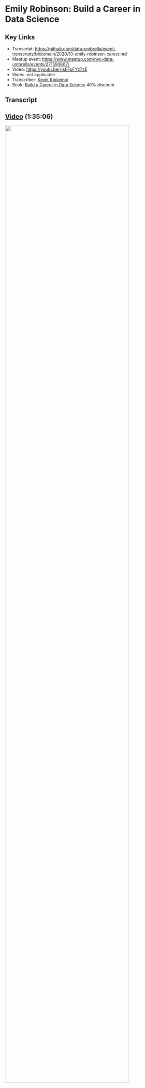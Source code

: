 # Emily Robinson: Build a Career in Data Science

## Key Links
- Transcript:  https://github.com/data-umbrella/event-transcripts/blob/main/2020/10-emily-robinson-career.md
- Meetup event:  https://www.meetup.com/nyc-data-umbrella/events/271590867/
- Video:  https://youtu.be/HsFFuFYz7zE
- Slides:  not applicable
- Transcriber: [Kevin Kipkemoi](https://www.linkedin.com/in/kevkipkemoi)
- Book: [Build a Career in Data Science](https://www.manning.com/books/build-a-career-in-data-science?a_aid=dataumbrella&a_bid=e9fbded0) 40% discount


## Transcript



## [Video](https://youtu.be/HsFFuFYz7zE) (1:35:06)
<a href="https://youtu.be/HsFFuFYz7zE"><img src="images/emily_robinson_career/erc_main.png" width="90%" /></a>

### Slide 1: Agenda (0:00)
<a href="https://youtu.be/HsFFuFYz7zE?t=15"><img src="images/emily_robinson_career/erc_s1.png" width="50%" /></a>

Hi everyone welcome to data umbrella webinar um also co-promoted with NYC PYLadies I'm going to do a brief introduction and then turn it over to Emily for her presentation um and then after that what you could do is you can place any questions in the Q/A and um at the end uh Emily will answer
questions from them but just and just a reminder to reiterate this talk is being recorded.

### Slide 2: Intro (0:33)
<a href="https://youtu.be/HsFFuFYz7zE?t=33"><img src="images/emily_robinson_career/erc_s2.png" width="50%" /></a>

About me, um, I'm a statistician and data scientist, um, I'm the founder of Data Umbrella and I'm also an NYC PYLadies organizer. 

### Slide 3: Data Umbrella (0:43)
<a href="https://youtu.be/HsFFuFYz7zE?t=43"><img src="images/emily_robinson_career/erc_s3.png" width="50%" /></a>

The mission of Data Umbrella is to provide a welcoming and educational space for underrepresented persons in the field of data science and machine learning
we welcome allies who support our cause our home page is dataumbrella.org check it out we're also on Twitter and we are a volunteer run organization so any time spent organizing this event is all on
volunteer time. 

### Slide 4: NYC PyLadies (1:08)
<a href="https://youtu.be/HsFFuFYz7zE?t=68"><img src="images/emily_robinson_career/erc_s4.png" width="50%" /></a>

PY Ladies is a global organization and the New York city chapter is one of the one of the local chapters, um, it's a group for Python ladies and gender minorities of all level check out our home page there is a very active Slack team that you can join and it's a really great community if you have questions on Python it's really it's really I recommend joining that. 

### Slide 5: Code of Conduct (1:36)
<a href="https://youtu.be/HsFFuFYz7zE?t=96"><img src="images/emily_robinson_career/erc_s5.png" width="50%" /></a>

Code of conduct we have a code of conduct, um, we're dedicated providing a professional harassment free experience for everybody um and uh thank you for contributing to making this you know to fulfilling the mission of this group which is to make it make an inclusive friendly community for people who are under represented in data science. 

### Slide 6: Data Umbrella Screenshots (1:59)
<a href="https://youtu.be/HsFFuFYz7zE?t=119"><img src="images/emily_robinson_career/erc_s6.png" width="50%" /></a>

At the data umbrella website there are many resources available and I've taken some screenshots about contributing to open source, about conferences, about other community groups, inclusive language, responsibility, social impact so please check it out later.

### Slide 7: Data Umbrella Screenshots (2:18)
<a href="https://youtu.be/HsFFuFYz7zE?t=138"><img src="images/emily_robinson_career/erc_s7.png" width="50%" /></a>

For more upcoming events, uh the best place to find out about upcoming events is on the meetup page so the best thing to do is to join the meetup group we do also post them on Twitter and LinkedIn
as well and Facebook uh this talk is being recorded and a copy of it will be uploaded to Youtube
within the week all right so we're gonna get started and I'm gonna turn it over to Emily.

### Slide 8: Emily Robinson Intro (3:03)
<a href="https://youtu.be/HsFFuFYz7zE?t=183"><img src="images/emily_robinson_career/erc_main.png" width="50%" /></a>

All right. Hi everyone I'm just gonna start sharing my slides. Okay, right. Welcome thank you all again for joining me I'm very excited to be here.

### Slide 9: Talk Background (3:08)
<a href="https://youtu.be/HsFFuFYz7zE?t=188"><img src="images/emily_robinson_career/erc_s8.png" width="50%" /></a>

I wanted to give a little bit of a background about where this talk came from so this talk is titled same title as my book, uh Build a Career in Data Science which is all about the non-technical skills and knowledge you need to get started and succeed in a data science career so if you haven't seen the book before if you're interested after this talk and learning more you can get 40% off with the code mtpumbrella20. I'll also show that at the end at datasidecareer.com and that code's also good for 40% off everything on manning which has a lot of technical books on you know coding in Python, or R, or whatever kind of things you want to do.

### Slide 10: What we'll cover (3:49)
<a href="https://youtu.be/HsFFuFYz7zE?t=229"><img src="images/emily_robinson_career/erc_s9.png" width="50%" /></a>

In this talk I'm going to focus on the first six chapters of the book. So this covers getting started with data science, what it is, the skills, and then some of the first steps about finding a data science job.

### Slide 11: What is Data Science? (4:08)
<a href="https://youtu.be/HsFFuFYz7zE?t=241"><img src="images/emily_robinson_career/erc_s10.png" width="50%" /></a>

All right what is data science? I really like this definition from Cassie Kozyrkov which is; that data science is a discipline of making data useful. I like this definition because it's pretty
all-encompassing, right, so folks can define data science as, oh it's just, you know machine
learning, it's just you know, this area but I really do think that just like you know you might not say you're a professional writer but all of us do writing as part of our jobs many people besides just those who have the title data scientists can be doing data science.

### Slide 12: Data science venn diagram (4:38)
<a href="https://youtu.be/HsFFuFYz7zE?t=278"><img src="images/emily_robinson_career/erc_s11.png" width="50%" /></a>

You might be familiar with this venn diagram from Drew Conway, which is where does data science fall
it's the intersection of these three skills called like hacking skills math and stats knowledge and substantive expertise.

### Slide 13: Slightly updated diagram (4:53)
<a href="https://youtu.be/HsFFuFYz7zE?t=293"><img src="images/emily_robinson_career/erc_s12.png" width="50%" /></a>

And we updated this a little bit for our book although we didn't change much which is you know those same three basic areas, programming databases we call it domain knowledge instead and math and stats.
But we also wanted to highlight what are the areas of data science that are most associated with you know the intersections of these so I'm going to talk more about the difference between like analytics
machine learning and decision science but I wanted to make clear so rather than a venn diagram where you kind of either have it, or you don't that you know these are all levels right so you can have uh some people could be you know come from a computer science background and have really in-depth programming uh knowledge whereas maybe some other people come from statistics and are really strong in that so it's not an either or there's a big range of skills that you can have.


### Slide 14: Programming what you need to know (5:39)
<a href="https://youtu.be/HsFFuFYz7zE?t=339"><img src="images/emily_robinson_career/erc_s13.png" width="50%" /></a>

But what do you need to know to get that data scientist job. I do think that you really need just
practically in terms of like the availability of positions to know either R or Python and this is going to be your main language day in and day out for doing things like cleaning data for making visualizations for writing reports so on and so forth but a lot of that data you'll need to get from a SQL database where it's stored and that's where SQL comes in so SQL is a query language that fortunately the basics of it you can pick up pretty much in a weekend or less and then you can go from there as you need it, and finally we have GIT. GIT you're not familiar with it is a version control system and the reason you need this is twofold one again just sort of practically it's something that's very useful in the job because what it allows you to do is rather if you've ever uh like saved you know word files and you've been like draft one, draft two draft three, draft ten because you wanted those old versions in case you needed something from them GIT basically does this for you so rather than saving every time you commit it gives a snapshot of what your code
looked like at that time so if you ever need to go back to it you can there's a bunch of other benefits as well but the second big one is it's a great collaboration tool so GitHub is one of the places you can host your code that you've saved with GIT and it's a way that many open source
projects are done through GitHub that's how you can contribute code or file issues, uh if you're working on a data science team that's how you could collaborate on a project so this is the third fundamental thing you need to know on the programming side. And I'll add here at the end a lot of
people ask like well what should I learn R or Python? This is a tough question my first advice is Python is generally more common to see in job descriptions so if you just want to go off like what's the most likely thing I'll have it's probably Python but R is more common in certain types of positions so sometimes more analytics positions or people coming from academia so it's worth it if you have an idea of what industry you want to work in. In data science or what type of data science job to take a look at those job descriptions and see do they say R do they say Python do they say both and if it seems like ah it's kind of like either or some of it is Python some of it is R you know I would try out both of them and see what you like better but I would definitely focus at the beginning on just getting good at one of them rather than trying to get to a medium level in both.


### Slide 15: Mathematics and Statistics (8:17)
<a href="https://youtu.be/HsFFuFYz7zE?t=278"><img src="images/emily_robinson_career/erc_s14.png" width="50%" /></a>

All right so mathematics and statistics, I'm going to break this down into a couple of parts the first is knowing what techniques exist so for example if you're working at a company and they say hey I need to group customers together you need to know that oh I should try clustering that's a mathematical method that can make groups from this data well then you need to know how to apply them so how do you actually do a k-means clustering for example in R of Python but finally how do you
choose which to try so there are many clustering methods and rather than trying each one of them you know if you know something about the technique if you know that what cases they work well and what they don't work well in you can narrow down pretty quickly and figure out you know what technique
should I try and also some of the intricacies of do I have to normalize my data beforehand you know
all these other things of understanding a bit under the hood how it works.


### Slide 16: Mathematics and Statistics (9:03)
<a href="https://youtu.be/HsFFuFYz7zE?t=543"><img src="images/emily_robinson_career/erc_s15.png" width="50%" /></a>

Finally domain knowledge so i'm going to take this diagram from Renee Teate on to describe domain knowledge which is a core job of most data scientists is to take a business question for example how can we split our customers into different groups to market to and turn that into a data science question so in this case like the example I gave before how can we run a clustering algorithm to
segment customer data? Then you need to get the data science answer so for example your clustering
found three distinct groups but you can't stop there, because that's not very helpful to the business what they want to hear is something like hey here are three types of customers, new, high spending and commercial, for if you've been working for example with kaggle competitions they start at the data science question right they start with here is a data set you know predict this thing um but most the time you're not going to get something so clear-cut and you're going to have to work with the business stakeholder to try to figure out what are they actually trying to answer what are they looking for and things you need to do that successfully include good communication skills, empathy, and understanding your data which is huge so for example where where can you find your data what are some assumptions what are some edge cases and this is where you'll probably see a lot of tweets about working with messy data this is exactly about that because in the real world uh just data comes with so much mess you don't know if you should go and try to find another data set? Does another one exist? You do try to collect more data so you're going to need to be making these types of decisions.

### Slide 17: How to become a data scientist (10:36)
<a href="https://youtu.be/HsFFuFYz7zE?t=636"><img src="images/emily_robinson_career/erc_s16.png" width="50%" /></a>

All right so that's a little bit about what data science is what are some of the core skills you need to be a data scientist great but how do you become one. 

### Slide 18: Fake data scientists (10:46)
<a href="https://youtu.be/HsFFuFYz7zE?t=646"><img src="images/emily_robinson_career/erc_s17.png" width="50%" /></a>

And I'm actually going to say all right what is like I disagree with first which is that they're selling as a fake data scientist so I pulled these uh headlines just like, how can you spot a fake data scientist, 20 questions for a fake data scientist, I just think this is total BS gatekeeping and to not let this dissuade you and to to make you worry that you know maybe because you don't have a formal degree in data science or you did a boot camp or whatever that you cannot be a real data scientist because you can.

### Slide 19: "Must know" lists (11:14)
<a href="https://youtu.be/HsFFuFYz7zE?t=674"><img src="images/emily_robinson_career/erc_s18.png" width="50%" /></a>

And looking at these must-know lists so these are like 20 things you need to know like honestly I don't know a lot of these right I, yeah, I learned python once upon a time I don't use it much anymore I only worked with time series data seriously and a couple months ago so you don't need to necessarily know all of these things. 

### Slide 20: You don't need to know everything (11:31)
<a href="https://youtu.be/HsFFuFYz7zE?t=691"><img src="images/emily_robinson_career/erc_s19.png" width="50%" /></a>

And I really like Renee Teate's tweet here which is saying like hey look here are some tools I use often like SQL, Python, Tableau eer Jupyter, but I never used R or Neural Networks or Natural Language Processing and you'd find people say like oh that's absolutely fundamental to being data
scientists no I really think the skills I laid out at the beginning like you know some programming some math and stats uh you know some domain knowledge and communication skills is really what you need to get started and you learn the rest on on the way so if you have a project come up where you
need to do analysis of text you'll learn Natural Language Processing or you'll learn image analysis or TensorFlow but there are plenty of data science jobs we don't need to use that and it doesn't make you less of a data scientist for not knowing it or not using it.

### Slide 21: How to find a data science job (12:18)
<a href="https://youtu.be/HsFFuFYz7zE?t=738"><img src="images/emily_robinson_career/erc_s20.png" width="50%" /></a>

In this talk I'm going to go through four ways that will help you find a data science job. The first
is creating a portfolio, then we have expanding your network, finding the right jobs and tailoring
your application.

### Slide 22: What is a portfolio? (12:31)
<a href="https://youtu.be/HsFFuFYz7zE?t=751"><img src="images/emily_robinson_career/erc_s21.png" width="50%" /></a>

Creating a portfolio. So I define a portfolio as a public body of work that illustrates your data
science skills.

### Slide 23: How? (12:31)
<a href="https://youtu.be/HsFFuFYz7zE?t=751"><img src="images/emily_robinson_career/erc_s21.png" width="50%" /></a>

So how you can do that is one of two ways. This is a diagram from our book so you can start with a data set that you find interesting and find a question answer or start with a question and find data
related to it to make an analysis.

### Slide 24: Dataset -> Question (12:55)
<a href="https://youtu.be/HsFFuFYz7zE?t=775"><img src="images/emily_robinson_career/erc_s22.png" width="50%" /></a>

So let's look at some examples. So a great place to find data sets is Tidy Tuesday this is a weekly project it's was started in the art community but these data sets are usually in CSV files so you absolutely can just download them and work with them in Python and as you can see there's data sets on you know star wars on comic books on bikes and this has been going on for a couple years now so I can almost guarantee you're gonna find at least one data set in here that's interesting to you and
worth exploring and this is nice because it's you know it's relative there's sometimes the data still messy but it's available and there's just it comes with a description or a data dictionary so it's a great place to get started.

### Slide 25: Dataset -> Question examples (13:32)
<a href="https://youtu.be/HsFFuFYz7zE?t=812"><img src="images/emily_robinson_career/erc_s24.png" width="50%" /></a>

Another ex, and here we have some people who've you know done this so this is someone sharing a visualization uh that they made about anime and manga genres and someone looking at ages of tennis champions so if you're looking for some inspiration you can see these people share it on Twitter with the Tidy Tuesday hashtag so it's another reason to choose these data sets because let's say you explore it you can then look hey what did other people who worked with this data set do.

### Slide 26: Dataset -> Question examples (14:02)
<a href="https://youtu.be/HsFFuFYz7zE?t=842"><img src="images/emily_robinson_career/erc_s25.png" width="50%" /></a>

But you could also start with a question instead. So this is a blog post about Trump's tweets that started with a tweet that came out which said every non-hyperbolic tweet is from iPhone(his staff) every hyperbolic one is from Android. But this was essentially an assumption from looking at some of the tweets and how they differed so what Dave Robinson wrote this posted is he decided to analyze it so he did some sentiment analysis so he saw yes in fact the Android does have you know more words that are on the sadness scale or fear anger and this actually was picked up um by some news uh outlets and so what he actually did before the sentiment is he also showed look the pattern of the android and the iPhone's tweets these are clearly different like how they quote tweet, when they tweet, so on it definitely looks like these are different people and we have seen Trump tweeting on his Android so the other one must be the campaign staff so in this case there was a question and so Dave went out and got used the Twitter API to get the uh you know backlog of tweets and to analyze those.

### Slide 27: Tip 1: Include visualizations (15:08)
<a href="https://youtu.be/HsFFuFYz7zE?t=908"><img src="images/emily_robinson_career/erc_s25.png" width="50%" /></a>

So some tips on when you do a data science portfolio project so you know what I've shown here is these are blog posts or tweets with it which I definitely recommend, so after you do the analysis share what you learned and a great thing to include is some visualizations so this is Jeff Kao who at the time uh that he did this project was a Metis student which is a boot camp that I also went to
and he's looking he's using uh you know Natural Language Processing to find to analyze these Net Neutrality comments to find that a lot of them the pro appeal were likely faked and I really love this visualization he chose because it might not be an obvious one but what he's showing is hey
look I didn't find that there were identical exactly identical uh messages but I found that there are
pretty much identical structures and so he does the colors here so he shows one messages Americans as opposed to the next one individual citizens as opposed to citizens rather than the FCC you know as
opposed to Washington bureaucrats as opposed to Washington bureaucrats so on and so forth so I thought this was a really cool visualization and definitely think about how you can catch people's attention at the beginning.

### Slide 28: Tip 2: Choose a topic you're excited about (16:17)
<a href="https://youtu.be/HsFFuFYz7zE?t=977"><img src="images/emily_robinson_career/erc_s27.png" width="50%" /></a>

Next, choose a topic you're excited about this is Masalmon uh writing a blog post on whether Python
users are more likely to get into Slytherin don't feel that you have to uh you know pick a project or
analyze something that you're like ah I'm like interested in finance I guess I do finance data like
find something that you like I you know one of my projects was about uh pokemon teams and what types I should have my pokemon team because I was playing pokemon and I wanted to know uh so you know it's
less important what the topic is and much more the kind of skills that you can show as you did it so for example showing that you you know here's some code that you did hey look I can get users I can write a function and get users from Twitter I can do some you know data filtering I can do this like map function and per so on and so forth.

### Slide 29: Tip 3: Limit your scope (17:03)
<a href="https://youtu.be/HsFFuFYz7zE?t=1023"><img src="images/emily_robinson_career/erc_s28.png" width="50%" /></a>

My third tip is limit your scope I really like this quote from a blog post says you know perfections can be a real hurdle and next time I'm not going to wait so long to push something out because I think that last mile can be a big barrier feeling like oh you know I could do one more thing or you know what if my code isn't quite good enough so try at the beginning like it's okay if you don't answer every question you have about a data set maybe say hey I'm gonna try to answer this one question or I'm gonna try to make this one visualization or I'm you know I want to do this project because I'll need to you know I have to get some data from the web and so I'm just you know I'm just going to get the data and I'm going to publish how I got the data I'm not going to worry about doing
anything with it and that's perfectly fine and it's definitely better to have something out there than nothing

### Slide 30: Making progress (17:49)
<a href="https://youtu.be/HsFFuFYz7zE?t=1069"><img src="images/emily_robinson_career/erc_s29.png" width="50%" /></a>

And on that point this is inspired by uh same Dave Robinson from his R-studio keynote which I definitely recommend watching which is um on the unreasonable effectiveness of public work but basically I used to think all right like an analysis essentially it's getting more valuable as I go
right I have an idea, and then I get the data, and I clean it, I explore and so on and you know this this is true from your own learning standpoint like you're learning things along the way but in terms of as part of your portfolio as some work that you can show someone when you're applying for jobs it really you just need to get it out there work on your computer is so much less valuable than something that's on GitHub or a blog or Kaggle just something public because it doesn't have to necessarily be you go and tweet about it but something that if you're in a job interview you could say hey go to this URL or put on your resume here's where my projects are hosted so that someone can see it.

### Slide 31: The full process (18:44)
<a href="https://youtu.be/HsFFuFYz7zE?t=1124"><img src="images/emily_robinson_career/erc_s30.png" width="50%" /></a>

And on that point you know this whole process is getting it public by putting it on GitHub and then writing a blog post about it 

### Slide 32: Putting it on GitHub (18:53)
<a href="https://youtu.be/HsFFuFYz7zE?t=1133"><img src="images/emily_robinson_career/erc_s31.png" width="50%" /></a>

So putting it on GitHub I this is an example from as I mentioned I went to Metis my final project on
data science freelancers and the helpful thing when you're putting something on GitHub is to write a readme so to help people understand hey what am I even looking at so in this case I said uh this is a
project where I got information on 93000 freelancers, 3000 jobs currently and here's how the repo is organized with these different scripts and what each one of them does and right as I mentioned this is also a good way if you haven't used Git or GitHub before to practice those skills. 

### Slide 33: Blogging (19:25)
<a href="https://youtu.be/HsFFuFYz7zE?t=1165"><img src="images/emily_robinson_career/erc_s32.png" width="50%" /></a>

On the blogging side well where do you want a blog there you can go with something like Medium or WordPress which has the advantage of being easy and quick to set up you get some organic traffic on Medium if people search say data science or the topic or your blog post but on the other hand there's less customizability and control so for example I know Medium seems like more things have been going behind a paywall if they decide that's what they want all articles to do you can't do anything about that.

### Slide 34: Blogging (19:52)
<a href="https://youtu.be/HsFFuFYz7zE?t=1192"><img src="images/emily_robinson_career/erc_s33.png" width="50%" /></a>

On the other hand if you make your own website you really do have all that control so that's a big advantage it's always going to be free it does take a little longer to set up but there are more tools that make that easier I actually think uh with Fast AI also as a new tool I'm working from GitHub to publish a blog um so i should add that here and you may get stuck debugging issues so I've
definitely I use R blogdown personally which is an R package I've gotten stuck occasionally but
overall I like it because I'm in complete control it works very well with R and the other advantage of it is that if you are someone who really wants to customize it you're like I want this exact font, I want this color scheme, I want this there's a lot of themes that you can get um pretty easily that you can then see okay uh this uh type of you know theme comes with these colorings but then you can customize from there and this you know the sky is the limit.

### Slide 35: Explain your analysis (20:46)
<a href="https://youtu.be/HsFFuFYz7zE?t=1246"><img src="images/emily_robinson_career/erc_s34.png" width="50%" /></a>

So some things you can blog about once you have your analysis well of course you can explain it right so this is someone explaining their analysis from a Tidy Tuesday data set about the gender wage gap in Australia.

### Slide 36: Teach a concept (20:57)
<a href="https://youtu.be/HsFFuFYz7zE?t=1257"><img src="images/emily_robinson_career/erc_s35.png" width="50%" /></a>

You could teach a concept so Julia Silge here is showing uh Principal Components Analysis using
StackOverflow data this is a great thing if you say just took a course on a statistical technique
or machine learning write a tutorial about it show other people how to do it write the thing that
you wish you had had at the beginning because it would have made learning it so much easier.

### Slide 37: Share your experience (21:17)
<a href="https://youtu.be/HsFFuFYz7zE?t=1277"><img src="images/emily_robinson_career/erc_s36.png" width="50%" /></a>

Or you can share your experience so in this case there's a post on Rstudio conference from Danielle
Vazquez who got a scholarship to go and so if you attend a conference if you go to a meetup talk that you really like you can write about it you can talk about what you enjoyed if the talks were recorded for conference say which ones you recommend going to and so on 

### Slide 38: Give advice (21:40)
<a href="https://youtu.be/HsFFuFYz7zE?t=1300"><img src="images/emily_robinson_career/erc_s37.png" width="50%" /></a>

You can also give advice so this is a blog post from uh the New York about the New York R conference from R ladies New York city which had some speaker experience and tips or my co-author Jaclyn Nolis about prioritizing data science work so if you have been say working the field or related field and you want to give advice that's a great thing to write a blog post about and it may be faster than doing say a whole analysis because you might already have every all the advice you need in your head or think about the advice that people come to you for how can you put that in blog post and share with the world.

### Slide 39: Expanding your network (22:14)
<a href="https://youtu.be/HsFFuFYz7zE?t=1334"><img src="images/emily_robinson_career/erc_s38.png" width="50%" /></a>

So next we're going to talk about expanding your network.

### Slide 40: Expanding your network (22:19)
<a href="https://youtu.be/HsFFuFYz7zE?t=1339"><img src="images/emily_robinson_career/erc_s39.png" width="50%" /></a>

This is Rachel Tatman talking about the difference um this is research in Kaggle about the different ways that people already employed the field found their job versus those entering the field and we see a big one about employed in the field is recruiters and friends families and colleagues way more than those entering the field and those are about your network those are about who do you know in case of friend and family and colleagues but the recruiter is also apersonal relationship so this is a really common way that people get jobs.

### Slide 41: Meetups (22:50)
<a href="https://youtu.be/HsFFuFYz7zE?t=1370"><img src="images/emily_robinson_career/erc_s40.png" width="50%" /></a>

How do you build it though well you know you're here tonight um or this afternoon or in the you know
the in the early morning for folks in certain time zones going to a meet up that is one of the
advantages of COVID is that if you're in an area that is you know say maybe you're in a rural area or
a small town there weren't any meetups going on locally well most meetups have moved online now and
some of them are doing uh networking stuff before and after or you can you know maybe you can meet
the speaker or other things like that so see especially for some smaller meetups uh you know it and if you are someone who say like lives in Los Angeles and you hadn't been before to a PyLadies Los Angeles meet up maybe think about going because even if it has to be virtual for a while there's
still people local they're probably working at local companies and they can eventually help you out in your job search.

### Slide 42: Twitter (23:41)
<a href="https://youtu.be/HsFFuFYz7zE?t=1421"><img src="images/emily_robinson_career/erc_s41.png" width="50%" /></a>

I'm a big Twitter person probably a little bit too much but I will admit it definitely confused me at the beginning.

### Slide 43: Ask for help(use hashtags) (23:49)
<a href="https://youtu.be/HsFFuFYz7zE?t=1429"><img src="images/emily_robinson_career/erc_s42.png" width="50%" /></a>

How I use Twitter is in a couple ways the first is ask for help and with that please use hashtags um rather than adding a specific person like adding Hadley Wickham like it's definitely understandable but the hashtag is great because people follow the hashtag so they can retweet it they can see about answering it so even if you don't have many followers this is a good way to get visibility and to get people looking at your question so in this case I asked about globally setting a color scale for
ggplot2 and i got an answer and when I did I wrote a follow-up tweet saying like hey think you know
thank you for this post on how to do that so this is one thing you can use Twitter for.

### Slide 44: Ask for help(use hashtags) (24:29)
<a href="https://youtu.be/HsFFuFYz7zE?t=1469"><img src="images/emily_robinson_career/erc_s43.png" width="50%" /></a>

You can also live tweets talks so pre-COVID times this was me live tweeting uh Rstudio conference and also a meetup and I sort of do this in two ways like one is to take notes for myself of some of my big key takeaways but the other is to share with people who didn't get to go to the meetup like
what I think that they could really learn and benefit from so this is a nice way to take notes
for yourself and share some knowledge.

### Slide 45: Share your work (24:55)
<a href="https://youtu.be/HsFFuFYz7zE?t=1495"><img src="images/emily_robinson_career/erc_s44.png" width="50%" /></a>

And you can share your work so when you do write that blog post when you do publish that GitHub repo share it point people to it again you can use hashtags um as a way if you don't have a lot of twitter followers for more people to see it but this is you know I think writing the portfolio the main point is not that you get like hundreds of week retweets or you get thousands of you on your post it's more for the learning yourself and to have that available when you're talking and interviews about projects you've done but it is a nice bonus um if it can help other people and other people can benefit from it.

### Slide 46: Share other people's work (25:28)
<a href="https://youtu.be/HsFFuFYz7zE?t=1528"><img src="images/emily_robinson_career/erc_s45.png" width="50%" /></a>

You can share other people's work so I enjoy tweeting about packages I find useful papers again sort of this dual benefit of thanking the person who wrote it showing that I appreciate it making a note for myself and hopefully helping other people discover it 

### Slide 47: Reaching out (25:43)
<a href="https://youtu.be/HsFFuFYz7zE?t=1543"><img src="images/emily_robinson_career/erc_s46.png" width="50%" /></a>

Now that's like sort of broader like networking Twitter but what if you want to reach out to a specific person that you're interested in maybe because uh some work that they do a blog post the company they work on so on and so forth I like this post from Trey Causey which is called do you have time for a quick chat and what he does is he walks through I first share is what is a typical message he receives which I have here which like hey do you have any time for chat I'd love to pick your brain and he shows how he would revise that so the first thing is to mention the work so tell them why are you reaching out oh it's because I read this blog post on data science interviews so this shows like there's a reason you pick this specific person which hopefully there is rather than saying mass messaging or mass connecting with everyone on LinkedIn tell them why you're you're interested in talking to them specifically this also shows that you're going to have questions that weren't answered and things that were publicly written before so for example if folks ask about you
know my job search advice often I'll say hey I wrote some obviously wrote this book which you have to pay money for but I also wrote these free blog posts I have these recorded talks you know why don't you start there and let me know if you have any follow-up questions second this person offers a topic so they say hey i'm currently interviewing and the part about whiteboard coding is interesting I'd love to hear your thoughts about whiteboard coding questions and answers in my own
experience so this lets them know you have a specific thing you want to talk about rather than just
like I just want to talk about everything like you know my whole job search and finally suggest a specific limited time so in this case could you spare 30 minutes on uh say Tuesday or Wednesday
because this gives one the person you're reaching out to a better idea of what kind of commitment this will be and it shows them that you're not necessarily expecting on their first meeting with you to take two hours of their time. 

### Slide 48: Reaching out (25:43)
<a href="https://youtu.be/HsFFuFYz7zE?t=1543"><img src="images/emily_robinson_career/erc_s47.png" width="50%" /></a>

If you're looking for people to reach out to definitely check out datahelpers.org by Angela Bassa
so she put out a call for folks who are interested in helping aspiring or junior data science people
or even some seniors with specific problems and people volunteered so I just took a screenshot of some of the volunteers and you can see some of them list specifically what they they can help with so for example that you know public sector, government data or machine learning or time series in R so this is a really nice place because these people have already said that they're interested in helping out and mentoring a bit about their background what they can do so I definitely recommend
starting with this list and you can reach out and say hey i saw you on data helpers maybe see if they have blog posts other public work if they don't you can just say hey I saw you on data helpers
um I would love to chat about your work at a public library I you know have so and so background and this is very interesting to me.

### Slide 49: Reaching out (28:29)
<a href="https://youtu.be/HsFFuFYz7zE?t=1709"><img src="images/emily_robinson_career/erc_s48.png" width="50%" /></a>

And then another tip from Gordon Shotwell is do try to be specific so for example he says here how do I learn the basic of neural networks versus how do I learn statistics because you know that's the distant question it's so broad and there's so many ways to learn statistics and there's so many specific types of statistics and it's like okay but what so the first question kind of like what do you want to use it for and this is definitely like hard when you're starting out in a field
because you're like I don't know like I that's what I need you to tell me is what statistics to learn
but if you can like you know you can even ask that you could say hey I'm very new to this field I don't really know what area to start with do you have a book recommendation uh or something and that can get you started and you'll be like okay I read this book and then I want to learn you know I got really interested in this area let me learn some more and ask some more people about that.

### Slide 50: Finding the right job (29:16)
<a href="https://youtu.be/HsFFuFYz7zE?t=1756"><img src="images/emily_robinson_career/erc_s49.png" width="50%" /></a>

Finding the right job uh I do feel like sometimes it's like I just want you know a data science job like any data sciences job but I do think it's worth it to take some time and think about like okay but what kind of job do you want.

### Slide 51: Let go of the "data scientist" title (29:30)
<a href="https://youtu.be/HsFFuFYz7zE?t=1770"><img src="images/emily_robinson_career/erc_s50.png" width="50%" /></a>

And that job actually may not have the data scientist title so this is Jesse Mostipak we interview in chapter five uh each chapter of our book uh we have 16 chapters has an interview with a practicing data scientist or data science manager at the end and she says think about how attached
you are to the data scientist title like if you decide to not concern yourself with what you're called and focus on the work that you're doing instead you'll have a lot more flexibility to find jobs that's really true especially as someone starting out in the field it is easier to get a related job let's say a data analyst title or program analyst or research and evaluation specialist like I said at the start there's so many jobs that are data science related that also at another company might have the data scientist job title for that exact same job so if if you're able to and willing to uhm definitely recommend being flexible and I talk about this in this chapter but you know for example just searching teams terms like data and analysis rather than I must have the data scientist title.

### Slide 52: Figure out your specialty (30:33)
<a href="https://youtu.be/HsFFuFYz7zE?t=1833"><img src="images/emily_robinson_career/erc_s51.png" width="50%" /></a>

But in data science there are a couple of areas of specialties and so one and I want to divide these into these three categories that AirBnB uses because I really like it the first is analytics so this is uh sets here like defining monitoring metrics creating data narratives building tools uh so this you know might be called the data analyst at some companies but it's basically you know taking data that's there or gathering it and presenting it to people whether in a report or in a dashboard often you work very closely with product teams or other teams to help them with their analysis needs then
we have algorithms you can also call machine learning so this is about you know building and interpreting algorithms that power data products so this is I think maybe what's a lot of people think of when they think of data scientists is like the person working on the Amazon you know recommendation algorithm that pops up when you're looking at a product page and finally we have inference which we've also called in our book decision science which is the really statistics part of
like establishing causal relationships so for example this would be someone working on the Microsoft experimentation team you know trying to figure out all right we run this uh A/B test we you know show
half of people the old experience half the new we have these numbers about how it performed but can we infer from that you know how do we how do we make sure it's not just noise and confidently infer that uh you know one is better than the other.

### Slide 53: You don't need to meet all of the "requirements" (31:57)
<a href="https://youtu.be/HsFFuFYz7zE?t=1917"><img src="images/emily_robinson_career/erc_s52.png" width="50%" /></a>

When you're looking at job descriptions don't worry about meeting all of the requirements a lot of time they're wishlists and you really only need to meet 60 or 70 of the core requirements so that does mean for example if they say you know we need someone with three years of experience coding in Python if you've never coded in Python or any like any language at all yeah you're probably not qualified for that job but if you have two years of experience coding it or two years of professional and three years in school even if they say three years professional you probably will be they'll be very happy with you so don't let the kind of job post looking for the data science unicorn intimidate you.

### Slide 54: Consider the type of company matters (32:38)
<a href="https://youtu.be/HsFFuFYz7zE?t=1958"><img src="images/emily_robinson_career/erc_s53.png" width="50%" /></a>

Finally consider the types of companies so in our chapter two we lay out uh five different example companies and of course not all companies meet this um but you know a fair amount of them fall into it so for example you could have massive tech you could have your your Google your Facebook you could have a startup you could have like a Midtech like Lyft, AirBnB a government contractor so on and so forth and what i put here in this kind of matrix is how those differ along these axes of how much freedom do you have what's the salary like what's the job security and there's not a you know a best answer for some people you may say you know what I really value job security and so I am fine if like you know there's a little bit more bureaucracy in my job the salary is not quite as great
because at the end of the day like I want to have job security and I want to work more of a nine-to-five job so you know I think like a government contractor would be a great one or maybe
on the other hand you're like I really love freedom I love moving fast I want lots of chances to learn and I don't care if there will be a senior data scientist help me so maybe you go to a startup
so there's nowhere to answer this but you really want to reflect on what are your needs and what are you looking for in a company.

### Slide 55: Tailoring your application (33:48)
<a href="https://youtu.be/HsFFuFYz7zE?t=2028"><img src="images/emily_robinson_career/erc_s54.png" width="50%" /></a>

So finally I want to talk about tailoring your application.

### Slide 56: Writing a good resume (33:55)
<a href="https://youtu.be/HsFFuFYz7zE?t=2035"><img src="images/emily_robinson_career/erc_s55.png" width="50%" /></a>

So writing a good resume this is an example resume we share in our book and there are a couple of things I want to highlight and you definitely don't have to use this exact format but some of the things I like about it are it includes your GitHub and your blog so if you put this work into making a project portfolio you should share it. It uses clear and consistent formatting so the color scheme is grey for most of the things but the title of the position or the major is highlighted in green the font stays the same and it's not necessarily again like the color isn't the same throughout this resume but the same type of information always has the same type of color next embrace white space you don't need to have a super cluttered resume that packs everything in you can let it breathe a little bit because it makes it a lot easier to skim and limit it to one page now there are exceptions to this so certain industries might look for a longer resume if you have 20 years of experience you're switching a data scientist maybe you need two pages but you know most people I would say you know under 10 years you really can fit it into one page how you can do that for
example is you know focus more on the things that are relevant if you had a job for five years that's really not that relevant to data science you can just have one bullet point where you describe it and devote more time to the things you're more of or you can do a column format and put some things on the side you can get creative but in general again because people are not going to
spend that much time looking at your resume you want to make sure they can quickly hone in on what's important.

### Slide 57: Quantify what is important (35:26)
<a href="https://youtu.be/HsFFuFYz7zE?t=2035"><img src="images/emily_robinson_career/erc_s56.png" width="50%" /></a>

So for those bullet points try to quantify your impact so rather than saying you ran A/B test on email campaigns say you conducted 20 A/B tests on email campaigns resulting in a 35% increase in click rate and a 5% increase in attributed sales so this quantifies both okay like how much of something did you do and then also what was the impact okay if it I just wrote a conducted 20 A/B
test on email campaigns well A/B tests aren't valuable in and of themselves they're valuable because
of you know the the results that they can have showing you that hey this thing this uh you know treatment is better you should launch and your sales will increase so try to try to figure out okay rather than saying just like i wrote this report you know like listing what's on your job description what did it matter did it increase sales for the company did it like you know decrease the amount of time it took someone to do their job because you automated something like really think
about like why would other people care that I did this.

### Slide 58: Relate to data science (36:22)
<a href="https://youtu.be/HsFFuFYz7zE?t=2182"><img src="images/emily_robinson_career/erc_s57.png" width="50%" /></a>

And relate it to data science so you know even if you don't have like a data scientific analytics background there's plenty of types of jobs that are really relevant so for example were you a teacher teacher or consultant there you have communication skills right like you had classroom you know for teaching and classroom management you had to figure out how to explain math to maybe you had an AP class uh for you know bc calculus but you also had you know math students who were you know
more remedial and so you had to figure out how to tell your lessons uh could did you work in the domain so for example if you're a sales executive maybe you could be a data scientist for the sales team and that would be hugely valuable to like have been in that system know how to use salesforce like know what sales executives are thinking so on and so forth. Math and statistics you know what
classes have you done that are related did you do any undergraduate research so for example let's say you majored in psychology what did you take a psychology statistics class did you do psychology research where you had to do statistical tests or data cleaning or data collection really try to think all right how have I used math and stats even if the class wasn't necessarily or the research wasn't called that. And finally programming and databases so if you haven't worked in data science
have you used Excel, Surveymonkey, Google Analytics, Tableau, SQL any of these tools they're not all
tools some of them are tools you might still use as a data scientist especially SQL but even if you never use Excel again you can talk about like the projects that you did with and it shows that you've worked with data even if you use a different tool and of course the personal projects that
we talked about with the portfolios.

### Slide 59: Writing a good cover letter (37:58)
<a href="https://youtu.be/HsFFuFYz7zE?t=2278"><img src="images/emily_robinson_career/erc_s58.png" width="50%" /></a>

This a cover letter is not always required but it sometimes is and what you want here is first try to
find the hiring manager name if you can so sometimes that's listed in the position uh sometimes you can look on LinkedIn if it's a smaller company especially like it's okay if you go two levels up so say you're applying to a company and you find a director of data okay maybe they're not who's going to be your manager but it still shows you did research on the company you know to try to figure out who would be a relevant person and it shows that you're tailoring to this company next tie together your experience so your cover letter should be a story it's not just a repeat of your resume but instead saying like okay how does all this experience fit together so give some examples of uh you know the work that you've done talk about a little bit more so you know here you can read like prior to this I was at boot camp I was an investment consultant like I took people through Python I tailored a curriculum so on and so forth and focus on what you can offer to the company so the company's not interested in like oh this place would be a great place to start my career like or you know it's nice to say that you love it and you research it but they really care about like well what are you gonna do for us why should we hire you and what you want to show is look I can solve a problem that you're facing with this experience that last point tailored to the company so if uh you know for example it's in let's say you multiple projects and one of them's I don't know like related to web data you know website dot com web companies that you're applying to maybe use that project because that's going to be more relevant to them.

### Slide 60: Conclusion: Take away points (39:34)
<a href="https://youtu.be/HsFFuFYz7zE?t=2374"><img src="images/emily_robinson_career/erc_s59.png" width="50%" /></a>

So I want to close out by doing a brief recap of some of the takeaway points so first you don't need to know everything don't let yourself get paralyzed by these must-know lists or all these things you can learn data science or all the millions of courses because no one knows everything you don't need
to know everything to do you know a great thing at your job and you'll always be learning so don't let that hold you back there's no such thing as a fake data scientist I I just really don't like this point um you know of there being a fake data scientist no you know if if you data science is a broad enough umbrella for us all but that being said you may want to let go of the data scientist title because there's so many positions where you've been doing interesting data science work that may not have that title for whatever reason and will also honestly have less competition for those jobs so maybe that's something you want to have eventually but for your first job try to focus more instead on like okay what can I learn how can I gain experience and not so much what I will be called
so when you're applying a job remember to focus on creating a portfolio to one help yourself learn and to show off your skills, to expand your network to find the right job not just any job and to tailor your application.

### Slide 61: Thank you (40:50)
<a href="https://youtu.be/HsFFuFYz7zE?t=2450"><img src="images/emily_robinson_career/erc_s60.png" width="50%" /></a>

And so with that I want to thank everyone for coming and I'm going to take questions in a minute if you enjoyed this talk you can find some data science career related posts and some other data science topics on my blog hooked on data.org you can also find me on Twitter @robinson_es like I said this is all covered in the book with a bunch more stuff uh that's available at datascicareer.com
and you can get 40 off with mtpumbrella20. Thank you.

### Questions

Yes and I am open to answering questions as soon as I can remember how to not share there we go how to stop sharing great so do you want to read the question yeah that would be helpful okay so the first one that had five upvotes is
How um different is a data analyst role from a data scientist role? 

Ah great question so this is hard because a couple reasons one is there's definitely disagreement about this so some people divide it as it's about the tools that you use so like a data analyst will use a Graphical User Interface something like Tableau or Excel whereas a data scientist uses scripted
language like R or Python other people say it's about the type of problems that you tackle so I just
listened to the super data science podcast with uh Krill and he said he divides it as a data analyst is determining the exact term it's basically doing like descriptive analytics about the past what's happened before and a data scientist is doing predictive what's going to happen and some uh also some analysis of what would be prescriptive what should we do based on that so that's another way so there's all these different ways to divide it and the other problem is what it means that companies vary so much so there's a good blog post from Lyft about how they changed all of their data analysts to be data scientists and their data scientists to be research scientists two years ago Etsy where I used to work did a similar thing whereas previously the data analyst team we were working we were using R and Python and stats and you know doing some uh you know even some machine learning but we were embedded with uh um you know sort of uh other teams and basically we said we did data for data science for human consumption the data scientist team was about working on the ad algorithms or the search ranking algorithms so they did data science for machine consumption but then since I left they changed their title to data scientists so really it's so different from out from company to company but in terms of looking at positions with a data analyst what I would look out for is finding a position where you can use R or Python and there's some also you know some like stats or math or something that you can do in there um as well but really just studying it but on the other hand you know if you've never worked with data before maybe you just want to start out with like you know I just want to start working with data it's okay if it's in Excel it's okay if it's Google Analytics like it'll just get me comfortable.

Okay the next question is what red flags should you look out for when interviewing for a data scientist?

I'm just laughing because I don't I don't think this was planted but Jacqueline and i before wrote the book actually actually published a blog post called 12 red flags in data science interviews that you should look out for as a candidate uh so that's on my blog definitely feel free to check that out
uh I'll just highlight a few I think one of the biggest ones is data engineering so is there data
available is there any data is there a data engineering team um you know have they done the work to make the data available or are you going to spend your first year basically being a data engineer and
building a data warehouse now that could be fine if that's what you want to do but you should know that going in uh and the second thing I'll say is if you're starting out as a data scientist I think most folks should try to go to it to a team where there's already an established data company where there's an established data science team rather than being the first or the second data scientist because that way you'll get more mentorship you'll learn more best practices but there's a bunch more like I said so feel free to check out the blog post.

okay the next one is from Cecily and it is, is it absolutely necessary to have a CS or Mathematics background to start a career in data science?

Yeah it's definitely not absolutely necessary um I mean it's some like at some point you will need to pick up some of those skills right like at some point you know you whether that's coursera or doing a boot camp uh but you definitely I know people who were in terms like their formal education in college I know someone is like an English major you know lots of people with a social science major so maybe did a few stats classes but definitely not a math or a computer science degree so you really don't need to and don't forget uh and don't think of that as a negative so as I was talking about when you're thinking about on your resume how to you know tailor how you talk about your previous positions to data science like that's not just saying like to like trick the hiring manager
into hiring you like you truly think about like you know Liberal Arts education learning to communicate learning to write well maybe learning to do presentations that's hugely important a social sciences background is all about doing research like that's my background very similar to the data science uh process so you definitely don't need to have uh that background but I will say that is one of the places where a project portfolio is more helpful uh like if you're someone who's like you know I have a data science degree I have a math degree at computer science you know maybe you don't need a project portfolio you did enough relevant projects in undergraduate people tell from your resume like you have very relevant work experience but if you don't have if your resume doesn't right now show the data science skills that you have a portfolio can be really helpful for that.


Okay the next question is from Sammy and um question is, hello Emily I just graduated from Metis questions are I seriously suffer from serious imposter syndrome do you have some tips on how to get rid of imposter syndrome?

Oh God! Uh I wish I so one definitely check out uh Caitlyn Houdin's post on and let me actually just pull it up really quickly so i can post it in the chat on imposter syndrome because it's a great it's a really great post um and so it highlights a couple thing which is first like part of the reason imposter syndrome is so easy to fall into in data science is because it's a new field says
poaching makes in the post new field it's a combo of other fields it's constantly expanding uh so you have all these things right where it's like well you have a data scientist so I need to give computer science and also stats and I need to communicate and like I also need to do this other thing
and you know you're probably never going to be as much an expert as someone who's just focused in that so that's hard there's always new technologies so even if somehow magically you learned everything about data science right now uh you're you know two years from now there'll be a new technology and so you won't know everything anymore so that's one of the reasons I think it's so
common and what uh Caitlyn says she does to deal with this is just like try to remember like you know what what she does know so accepting that you can't know everything but that's okay but I do know things other people don't like i've built these predictive models i've you know uh you know learned to do machine learning models in production like remember what you do know and how valuable that is so that's been some helpful for me but I think the other thing honestly is having a community that will help support you um so I've you know I've had people I mentioned a little bit about working at Metis there are some random people on the internet mostly on Reddit where you don't have your real name who are like a bootcamp graduate can never be a real data scientist essentially
like as bootcamp education just can't be and you know I I want hopefully some point I'll get the point where like I can just be like nope you know I'm secure in myself I you know will not this doesn't bother me at all but it did bother me but one thing that helped was like talking to other data scientists that I know um and that really helped me is like yes there's some internal work you need to do but also there is something nice like turning to friends turning to former colleagues who are like what are you kidding you you did great work on that project like you did all these things like you're so valuable so that at least has helped me because the community also reminds you when you talk to these people when you get to know like that data scientist at AirBnB or like these other things you admire you gotta know oh wait they don't they don't know everything either you know they also have doubts they are people too and I think that can really help uh break down this image of some of these folks on Twitter that they always feel confident that they know everything that no one ever criticizes them because when you get to know them you're like hey no these are actually people
that I can relate to on a personal level.

Great thanks so one person asked three questions but I do want to give other people a chance so I'll come back to that person once we get through them um um Sushmita asked do companies value data science certifications from MOOCs like Coursera Edx and Udemy?

It depends on the company uh like I saw um Google was saying they come out with like a career certification that they said they would count the same as a four-year college degree and I think one of them is like data analytics so I guess in that case yes um I would say more so I think it you can keep it on there it can be like like a nice little plus like cool they're continuing to educate yourself it's probably not enough to get you the job or even to get you necessarily the interview right because I think some folks still have doubts you know compared to like a four-year college degree they're like oh well like you know could they have cheated because they have just watched his lectures passively so I think much more effective is taking that knowledge that you learn in the course and applying it in a project so I don't think it will hurt but I don't necessarily think it's going to be a big factor in deciding whether to interview or hire you.


Okay sorry about that I had to close the window the sirens were very loud um in New York um (indistinct name) I I don't know if i'm pronouncing the name um correctly asks uh do you have any specific advice for people who are switching careers?

Yeah I mean I think so pretty much everything I said in the talk like applies right some of it a little more so like I mentioned earlier like project portfolios might be especially helpful um but I really do think two things one you know with this like let go of the data scientist title like it depends like how far away was your previous career right is your previous career software engineer which is like pretty adjacent to data science or was it a I don't know art historian at the MET which like is pretty unrelated in terms of domain uh although you know again you have think but in that case thing about communication skills like what can you bring and how can you maybe start doing data as part of your job now so I don't really know much about art historians but like can you analyze some data can you you know post make a blog post about like you know some of the works or like some history of art and like show a visualization of how that changed over time so if you think about switching careers try to find ways can you incorporate data analysis data science into your current job um and if at all possible because that can be a really good way when you're you know talking in job interviews or writing on your resume that you can be like yes I know this sounds like an unrelated career but actually look I found this way to do data I got these communication skills um just really think about how you can frame what you're doing as something relevant to the field.


Right the next question is from Juan who asks for someone trying to switch careers into data science is a masters in data science a good idea or are there better ways to get into the industry?

So we have we write it all right so chapter 3 is on exactly this which is like how do I get the skills to be a data scientist um I think masters is one way the downside is the cost in terms of
like the actual monetary cost and also the opportunity costs right so if you're doing a full-time master's you probably can't work so you're not earning a salary for that time the other thing with data science masters specifically is you really want to be thoughtful and um and picking the school because there are some good programs out there but they're all relatively new right like none of them really existed before five years ago uh and some of them are just trying to cash in on this
phase uh and will be taught you know maybe they'll be teaching like outdated technologies or none of the professors have worked in industry or they just cobbled together like these statistics these computer science courses without actually like making it a uh you know curriculum that goes together so how you can sort of tell that is definitely look at the syllabus if you know some folks in data science like you reach out to them uh talk what they think about it also really ask and look at the alums like what are people who graduated from this program doing how will this help you find a job so it's one way the other a couple ways we cover are you could uh do a boot camp um and you can learn on the job so like I talked about the art store and how can I use data on my job or third you can self teach right you can do online courses and things like that so if you want to learn more definitely check out chapter three but that's sort of my short bit on data science masters.


Okay um this next question that I really like is what is the best part and worst part of your current job? 

Uh so yeah so I I I think um I'll actually say look kind of it's it's a twofold thing of kind of like in in some ways like the same thing being in some ways the best and the worst which is
uh I now work on a centralized team of data scientists so previously at Etsy I reported to another well at that time another data analyst but I was embedded with the search team so I was in their Slack channel I was in their meetings uh you know they were the people who were kind of like day to day like telling me like you know what are some things that I should work on and then at my last company I reported to the vice president of growth so I was fully embedded in the growth team which
was running experiments and now at Warby Parker the data science team is centralized so we're like a
small data science core team and we work with different departments usually for a couple months at a time so that's been something that's been really exciting because you know we get to have an impact
on lots of different departments but it's also you know sometimes I miss like being working really closely with another team like getting to know them at you know individually really well really getting to know that problem space versus you know more of like a couple months like deployment working on one specific project uh so I don't think you know that's something also to think about when looking at data science jobs you can definitely ask about them they may use different terminologies but the two things to look for essentially are will you report to another data
scientist or to you know like the head of the e-commerce team and uh are you going to be mainly
working with one team or does your team you know work with lots of teams and you'll switch maybe every couple months.

Okay uh the next question is for um our is from Artemis um related questions are Cecily what are good resources for brushing up on statistics probability and other math topics necessary for data science?

Yeah so I'm going to post uh one link here so Naked Statistics is a really good um introductory like especially if you have very little background in statistics it's like a great like very friendly
like no there's not a lot of equations it's more about how do i think about statistics like what do these terms mean um so that's a good place to get started and then the other one I recommend is Introduction to Statistical Learning so this is like a very classic book uh in the field it's also available for free online uh there is code in R that's included along with it but even if you're learning Python you can I don't know if you want you could try to translate the code but you could also uh you know just focus most of the book is not about the code it's about the concepts uh and I really think if you you know just go through that book and learn that pretty well that is you know pretty much all the statistics and machine learning you need to get started

Okay the next job is the next question the next question is from Gia Wu the current job market is still competitive every DS job exam's job has thousands of applications is building connection and getting to this recruiter getting to the recruiter the only way to get through this?

[Music] so it depends on the company right so I would not say necessarily every data science job as thousands of applications because like a small startup that most people haven't heard of is probably not getting a thousand applications but yes like well pre-covered times I would say AirBnB although of course they've had to lay off people and have a hiring freeze but like you know Google uh you know all the kind of like big names like yes those do actually have thousands of applications and it's true like the really the main way that people get that is through a referral so through someone
that already works there that you know you've maybe worked with them before or potentially you get by reaching out or knowing the recruiter so that's why I would say like maybe don't start with those companies but look at like okay what are some smaller companies what are some local companies you know if you don't live in New York City or San Francisco you know you might also have an advantage there like I don't know you're in uh Nashville is not that small city but like you know a city like Nashville where yes on the one hand there are fewer data science jobs but on the other hand you know they're less competition there's less people vying for them uh so I do think yes most the time uh for these really prominent companies uh some of them do like the ones in the middle like I think Etsy when I was there did look at every resume that came through at least skimmed it but some companies do have automated systems that you know narrow down these thousand resumes based on keywords to the 100 that a uh recruiter will look for and sometimes they do employ some rules of thumb like okay if it's a new grad position this is your GPA or you have to be from the schools or
you have to have this major um and so in that case yes I do think like having those connections is always going to be really really helpful but it's possible and people do get jobs especially at smaller companies by applying on their website.

The next question is from Wasilla if you're already good at either Python or R would it be a plus to learn the other language as well? 

I think it's a plus if you're finding jobs that you're interested in that use the other language yes um right because you you can definitely start that job you know you I I know people have gotten jobs who've been very experienced in one language and they've gotten jobs that will use the other because they basically said like look I know I'll do all these things in r um you know I started learning Python and I'm confident that I can get up to speed and like do this like great work that you want to hire me for and do it in Python um but if you're just like I don't know I just like you know yeah I'm happy with the language I have I just randomly kind of want to know the other one I think probably not I would focus more on um getting good at the your main language and if needed there's a lot of tools coming out to make R and Python work really well together so for example um there's Reticulate for R so if there is something like okay I want to use R for most things but there's this Python package that I really want to use for this specific model you can just use it for that part right so you do all of your your data gathering and your data cleaning uh you know and data munching and then do this Python package for the machine learning model and then you use R again for visualizations and report writing so that's also an option so maybe if if there's something you're like I know our I know the other language has this tool that i really want that doesn't exist in mine and I want to learn it that could be a good reason to learn the other one but I wouldn't just
say like oh I just you know it's better to learn both I would I would more stick to one unless you have a good reason to learn the other one.

The next question is um from Luke is there any specific advice you would give someone coming out of college for breaking into the field tips for getting interviews with very little professional experience? 

Yes so the first thing is definitely look for positions that have new grad so some of the bigger companies will have this where it'd be like specifically for recent college graduates second is data scientist is becoming more of a title uh for people with at least a few years of work experience even if not necessarily as a data scientist say as like a data analyst or a software engineer so again that's sort of like maybe letting go of the title like some companies just don't hire junior data scientists they don't hire entry level they hire data analysts for that role uh or other things like that um and then finally uh if you can if your school that you graduate from has a career resources center like definitely go to that um you know ask them for help with your resume a lot of them will do this for free if you're a recent grad uh and reach out on LinkedIn to people who've graduated from say your same major um or you know who just wanted your career that you're interested and say hey I'm a recent graduate from you know x university which this person also went to you know I saw that you're you know a data scientist at this company I'm really interested in the field I majored in this uh you know would you have time to 30 minutes to chat you don't recognize especially in these times like for example parents of young kids just may not have a lot of extra time but there are lots of people who like helping people and also maybe especially like new graduates especially someone they have a connection to even if that connection is just that you graduated from the same school.

Okay the next question is from Shaw, thank you for your wonderful presentation I was interested in what your suggestion would be in regard to an individual who has no prior tech experience but wants to progress into the data world what program would you suggest starting with?

Yes so I would so I would suggest um so there's lots of different options here but I would maybe start out with reading I'm also going to post this in the chat uh if people feel free to chime in if you have Python resource like I said I'm more of an R person but like let's start with the R for data science book which is available for free online uh you know start looking for that I really like it because um for example Python like there are some for this but there are a lot of i wouldn't necessarily start with just like learn Python because they're going to talk about things that aren't
that relevant to data science versus R for data science is like start by visualizing data which is like yes I want to visualize data um so if you have no prior experience I'd start with like okay first let's try something out and let's try you know read R for data science there's some built-in
uh data sets in R and so just try like oh okay here's this bolted data center in cars how would I find which car has the most miles per gallon okay how would I narrow it down to just the cars that have you know this much uh you know this many cylinders so on and so forth and because you want to start I would say like before you necessarily say oh I do a masters or a bootcamp I put a lot of money in time like start trying it out start seeing as even if your job's not tech related is there
any data around right is there like anything you can do that's related or if not can you like start moving that way and if you know again if not like try practicing it in your free time uh and look for a community of other people so like R for data science for example has an online community of
learning it has a slack channel that can be another nice place to just find other people who are going through the same thing as you.

Okay the next question is from Eliana which is what's a good way to practice SQL skills that employers love you?

Yeah so it's funny I call it SQL that's the other like debate is it sequel or is it SQL is it uh data or data um so SQL skills so more so SQL I would say you don't so much need like a project that shows you use SQL um like versus like it's helpful I have a project that shows like are a Python
instead um you know lists on your resume you a lot of companies have SQL technical screens so that's going to be how they test like whether you know SQL and so you know it's more about like that's where you're going to like prove it so it's more about okay how do I get those skills to pass that technical interview so there's a bunch of SQL tutorials online honestly like I would focus on there's
not a kind of advanced one but I wouldn't really worry about it that much like uh I'm gonna post like W3 SQL schools that's a great one to start again all three uh and yeah this is a great place to
start and just learn things like okay how do I uh filter a SQL table how do I do some like string manipulation how do I join that's mostly the stuff that's going to come up and you can look uh you know if you also Google like SQL interview questions um you'll get some like good example questions that you might uh face like we have a few in our book as well.

The next question is from Aditi um what is the most effective way to transition your career from data analytics focus to more inference based something that companies are more fun more comfortable calling a data scientist?

Hmm that's a good question uh so I think I think there's probably a twofold approach this which is one like do you feel that you have the skills already so for example like maybe you have a statistics background you just haven't used it in your job or you've taken some online courses uh
or you've you know read textbooks so if you don't feel you have those skills yet I would definitely kind of start there um you know and read up on and build those skills uh and then but once you do feel like that I think that's honestly something I would talk to your manager about I think first the question is is there area in your current job where you could use inference skills right is there area would be more stats focused because maybe there is and that could be a great place to start or maybe it turns out they're like you know what no like we really just don't we don't need it
um if that's the case you can see like if your own judgment is maybe like actually they say this but I really think a model here would be useful um you know maybe try that you know on on your either on your own time or if you have some extra time during your day and present that to them and say like
hey I know like you know I I thought this you know I came up with this idea I thought it was really
valuable what do you think um or if there's really just nothing at your job uh I think it is sort of a process of looking at other jobs and to show you're qualified for that job the first thing is one also your analytics experience will be uh will be relevant so even more inference jobs you're still doing a lot of like analytics work uh you know my co-author Jacqueline has a blog post you're not paid to model which is like modeling is the last step of this very long process of like getting the data talking to people you know cleaning it so on and so forth so even in those jobs your skills will
be very useful uh and to show that you're prepared for them again part of it's going to be an interview or a take-home assignment so uh you know if you're applying to those jobs you get to that stage um you know practicing almost take home assignments like seeing how you're doing okay are they asking you something and you're like oh I thought I could do this but actually they're asking for this and like I'm really like not comfortable with understanding my outputs or you know making a recommendation from it then it's maybe time to go back to building those skills uh so I think it's really coming down to kind of pinpointing all right what what are these kind of steps to getting that job uh what's the what's the next point how do I keep building towards that. 

Are you okay to answer more questions? 

Yeah.

Okay all right uh the next question is from Neely which is how general do you go in your LinkedIn
profile well the general advice is to tailor your resume to the company it seems difficult to do that on your public LinkedIn as well how general is it? 

Yes it's definitely yeah I don't uh in terms of me I haven't really like tailor to anything um definitely I think much more important with your LinkedIn profile along with just you know have the basic information about where you worked all that good stuff is to have those resume bullet points um
and where for example you focus on quantifying it you're showing your impact uh you could also think about like what I do with Metis I like it I think I do this on my LinkedIn and I give like a little explainer of like what Metis is in some of my projects the nice thing about LinkedIn is you don't really have to worry about space like I wouldn't do 20 bullet points for a job but maybe you can do four instead of the two you had to limit on your resume to wake at one page so I wouldn't you could tailor it as much at you know your summary maybe if you're like pretty much all the jobs I'm
looking for are gonna be in the financial uh industry or they're gonna be very analytics folk focused jobs you know you can put that in your summary um but that's something where it's like you're not so much tailoring to a specific company as telling people what types of companies and positions you're interested in. 

Okay so again with the questions I'm sort of skipping over some just to get people who haven't asked a question to ask their question first, so Susanna asks how do you assess what is doable for one person and how do you figure out what percentage of your time is spent on each period of the project life cycle?

So doable for one okay versus I guess like a team um hmm that's a good question I think so I'm guessing this is like asking about like at an edit company not like your personal portfolio project
um so yeah if you're at a company uh I think one is like our team has been thinking a lot about like doing that scoping when you start the project and uh so we have in our book uh chapter 10 is on making uh making an effective analysis and one of the things we recommend is making an analysis plan
so making a document that you agree with your stakeholder of these are the questions I'm going to answer like here are the overarching ones like and here are some specific things I'm going to do
to answer that question because what that can help with is it just limits the scope and you agree with your stakeholders they sign off on it and if you get to the end like sometimes like oh you know
we try these things but I couldn't find the answer to this question or you know it turns out this isn't feasible I can be really easy for them to be like just you know just keep digging just pull in this other data set just pull that thing you'll be like okay you know but we need to re-talk about this and maybe this would be phase two of this project and re-scoping it because you know we agreed
to this part of the work and also you know and we have different we have we're juggling multiple
priorities here so that's one thing I find helpful in terms of like one person versus multiple um I think that really depends on your team structure uh so at uh data camp like I was the only that was
my last company I was the only data scientist on the growth team but I could get help from the chief data scientists or other people but at Etsy there were other there are two other analysts working on the search team so I think that's like much more of an individual like working with your your manager type thing and a little bit of trial and error because sometimes you start projects and you're like this is a lot more work than I thought it was when we scoped out it would take a month
let me revisit this my manager and if needed the stakeholders.

Okay um the next question is from Carlos regarding the process of analyzing data at work what's the most important confidence you do you think someone making a career change should develop
for example this meaning data visualization versus (inaudible)?

So iI think this uh it does depend somewhat on your job um like what type of data science position I do think you need to be able to like make a full like simple but a full simple analysis yourself so you need to be able to take some messy data to tidy it like maybe that's a little string manipulation maybe that's making a new column you need to visualize it you need to like make that into little reports like a very but like I mean like a very simple not like oh this is a really
complex data set but you do need to be able to do that full cycle in terms of like okay great I kind of have this baseline like which should I develop more I think honestly it's like some of your interests like I know some people are data visualizations expert like maybe you want to go work as
at a newspaper and be a data visualization person and that you might need to learn D3 to make interactive web visualization so maybe that's what you go down or you're like I'm gonna go work
at this company that I really want to work at a small company and I know they may not have a lot of data engineers so I need to work more on like making the like the ETL extract transform load process I really want to work on like okay how do I take data and like make it into a usable format so I don't think that necessarily like one is the right answer but you do want to make sure that you have that that baseline of being able again like it doesn't have to be like you know the most complicated thing I can deal with you know 50 million you know road data sets by making an AWWS like you know spinning up an AWS cluster but you should be able to do like a full analysis from getting and cleaning the data to presenting the results.

That's um that's that's good advice. Daria asks which R SQL package have you tried or would you recommend or is it better to stay with SQL itself? 

so the engineering process yes.

Uh so I love dplyr um so dplyr you can write dplyr code it gets translated into SQL you just have to do like a little setup thing at the at the top to uh like connect it to the SQL database for interviews though I would spend some time like learning SQL uh now fortunately with in R if you're using dplyr like the concepts are very similar you just have to be like oh it's not a filter it's a where um you know but left joins the same like all that stuff uh but i would spend some time learning SQL like again sort of these basics joining where and also one of my favorite things
called common table expressions so for the interview itself yes depending on your job you may end up
doing like I did at DataCamp like all of your your SQL uh using dplyr in R and writing our code or most of the SQL.

All right the next question is from tiwa which is do you think a masters is beneficial to advance your data science career to management?

I like I guess I'm guessing it's like a master like stats or computer science or data science honestly probably not like a lot of ways that people go into management is often there's an opening they're working as a data scientist at a company and there's an opening on their team so maybe a manager left maybe the team is growing it needs a manager and you kind of raise your hand for it
that you're interested in in it and the types of skill you need in management like yeah it some companies managers still like stay fairly technical and do their own data science projects but other companies like honestly like it's not so much your data science skills there might be a technical lead like when people need mentorship on like R or Python and your job is a lot more like okay
let me uh mentor mentor the team in their you know communication skills and scoping out projects I will help give them cover I will work with the other like you know the broader company to figure out what we should be working on and like those types of skills are not things you're going to learn in a data science master's program so you know that's there's always exceptions maybe there are some
there I could definitely believe there are some companies where they're like nope we require a formal master's degree in the field to be in management but most companies I would say that's not necessary.

The next question is from Merdad which is when we reach an interview meeting with a data scientist team what type of questions are more important for them for example for a company working in mining and maintenance field I heard they may give us a HackerRank challenge?

Yeah so that's uh the hard part is kind of what you're hitting on there is that the data science interviews there's just so many questions that they could ask oh my God you could be asked to like
you know some super like mathematical like derivatives of something or you could be asked this like HackerRank or a Leetcode question and so on and so forth and you know you hit on something like
you might be able to predict that a little bit based on the industry based on the type of job like if you're looking for a machine learning position you're more likely to get these like algorithm questions like Leetcode questions if you're looking for a decision science very stats heavy inference position you're more likely to be on the stat side but really I think the best way is if you're getting you know if you if you you know send your resume in you got a call with a hiring manager they're like we want to you know let's say maybe it's after the take home want to bring you on site is ask like you could absolutely ask the recruiter or the hiring manager hey like you know
what what should I be preparing for for these interviews and they're not going to tell you the question but a good hiring manager interview recruiter will say like oh okay you know your first 30 minutes you'll be you know working with uh Emily on SQL code and you know you know writing SQL and the next one will be a case study you know with our product manager and the next one will be you know uh you know our exercise with uh this uh engineer so on and so forth so you can definitely ask look on GlassDoor if it's a bigger company if they've hired data scientists before uh they might have uh the data science questions there but yeah unfortunately it is uh you know maybe you can ask on Reddit you can ask on Twitter like hey I'm interested in this industry is anyone an experience with this industry no like what types of questions they ask but yeah it's it's such a variety and that's also why if you don't progress in an interview like don't don't think like all this means I'm never gonna be cut out for data scientists like think about like you know give yourself an honest review and be like okay like yeah I sort of froze up because yeah I'm really good at R code but I kind of forgot how to write a for loops let me practice that I might come up again but also
you know just because you couldn't answer this like random like invert a binary tree computer science question it doesn't mean it will come up in another interview it doesn't mean you're
not equipped to be a data scientist.

The next question is from Tiffany how did you decide you wanted to do data science?

Yeah so a little bit about my background so I'm also going to post this uh interview I gave right after I started at Etsy I'm gonna post in the chat uh but yeah so I was in a PHD program in organizational behavior uh in the social sciences that's basically psychology and sociology applied to work and I realized hey I don't really want to go into academia so I decided to leave with my master's degree after two years but then it's like well now what do I do and data science appealed to me because it had a lot of the similar process to social science research especially quantitative social science research so coming up with a question like investigating past research on it
gathering data whether through an experiment or an archival data set uh you know analyzing it presenting it to your advisor who knows a ton about this field but also to this qualitative researcher who like has you know never heard of this technique or this uh domain you're in and how do you communicate that so like it was similar enough in that way which is great um but then the other part uh that you know brought me to data science was what I liked about was the immediate
impact that it could have so in academia you might write a research paper one it could take seven years to publish two you publish it and maybe no one ever reads it or benefits from it versus working in industry at a company and data science I really like this like I'm working with teams to solve their problems uh you know I'm gonna be able to help them and use these skills that I've learned I you know I minored in statistics and like you know maths and programming and R I learned as part of my undergraduate continued in uh grad school I can use this to uh you know to help people so that's really what drew me drew me to data science.

Okay the next question is from Bharati trying to make career changes what courses you suggest to make a start?

Yeah so I think this is uh you know really dependent on kind of what you need the most of so for example did you come from you know one of like either computer science or stats or you're like no I didn't come back you know again I was a liberal arts major I don't have any of that so where do I start um honestly there was so I recommend like Introduction to Cisco Learning as a book I I'm not as good at answering this because I do have more of that formal background so I've picked I've definitely learned a lot on my own but it's mostly been sort of contained like oh I need to learn time series let me find the time series textbook or you know I need to learn how to handle this type of data in R so let me take this course so I don't fortunately don't necessarily have like a great recommendation for you but I think the important thing is to try to find something uh you know first think about how you learn best like there are some interactive courses uh you know online like do you would you like to do that or you're coding in the browser or are you someone who could you know just
listen to a video an hour a video lecture and like take notes so think about like how how you can learn best uh you know will help you figure out like what types of courses.

Okay the next question is from Lauren can you say more about your experience at Metis?

Yeah so I did metis uh back in uh summer of 2016 so right after I finished uh my masters and yeah I enjoyed it it was a good fit for me so basically I had the statistics I had the R knowledge but I wanted uh to learn some more like machine learning to learn some Python and also to have some time to learn Git and GitHub and build a project portfolio so I enjoyed metas because that's what Metis is built around so you have about two hours of uh like course during the day but then the afternoon is all about working on your own project and that starts out like pretty structured so it's like okay work with the IMDB data set to make these predictions about movie ratings but by the end of it it's just like do something with Natural Language Processing like you have to come up with a question you get the data um but you know there's the instructors there to help there are other people in
the class there to help so that worked really well for me I would say but the advantage I had there
was I moved home so I moved back to New York uh so I lived rent-free with my parents uh and I hadn't like my master's degree I had a stipend but it wasn't sort of just enough to live on so it wasn't like I'd gone from making you know 70000 dollars a year and suddenly I had to figure out how do I live
without a salary for the three months of Metis and it's going to take usually a couple months after graduating to start a job so I started my job about three months after medicine ended so a total of six months um you know where I wasn't making an income so you do have to definitely weigh that against uh what you can get from Metis but the last thing I'll say also is helpful is you know I wouldn't say most boot camps sort of like MOOCs they're not gonna like get you the job or maybe even the interview by having on your resume it's much more about the experience you have there so like what might get your job is not like oh she went to Metis it's like oh she did this this uh cool project and I see this blog post or she made this dashboard and that's exactly what we need so why don't we at least talk to her um so that's the advantage and finally uh it's also helpful that Metis now as well as other bootcamps have a fair amount of alumni because they've been around for a few years so that's also going to be helpful if you're interested in a company and I did this when I was looking uh there were fewer alumni then but there are a few companies I was interested in that I talked to a data scientist one referred me and also the other one said don't work here which was really helpful they were like this is not a good data science team and I never would have known that if not for having that connection uh through Metis and reaching out to them.

All right um the next question is from Wassela this might be too specific to answer but when you're job hunting for your first data science job about what application to interview ratio would you expect?

Yeah so and this is really yeah this is hard to answer because yeah it's kind of very specific per person so I think a big thing that influences this here is how like selective are you in your applications like are you only due to mostly only like i didn't apply to that many jobs um because I mostly applied through people I knew you know referrals or companies I had connections with so in that case it was a relatively high application to um the first interview because you know like I had like a decent background and you know I had the referrals so that was pretty high versus if I'd applied to a bunch of companies online cold applications that would have been very low uh so you know it really depends and then it is helpful though to analyze like okay what stages is there more drop-off like if I'm applying a bunch of places maybe I'm trying with for I'm trying these things I'm not getting anything okay maybe I should talk to some people is it how I present myself on my resume
is it that i'm applying to the wrong types of jobs like I I you know it turns out like oh I'm fine
all these jobs that need that really really want this formal degree that I don't have um or no I'm getting the hiring manager interviews and then I'm not going forward okay you know is what can I reflect on that part and so on and so forth so I think that's sort of more helpful but I would
say I saw someone posting today who was laid off at AirBnB and they talked about their first data science job search versus their second and like those ratios and I think they said like it was either like ten or five percent maybe of applications got them to the next stage so if that's your case like don't definitely that's not abnormal again this person applied to I think like 130 companies so if you're applying to that many companies most of them are not going to get back to you if you don't have previous experience as a data scientist.

Okay the next question is how important is it to get Object-Oriented Programming concepts Data Structures and Algorithms to get a data scientist job? 

It depends I'll be honest I don't know I vaguely remember things about object-oriented program I don't really need in my job because R is much more about Functional Programming although you can use Object-Oriented Programming so in my case like I'm working I got a job and I'm working as a data scientist and I don't have that but so you know that being said uh you also mentioned I think like
algorithms and stuff and if you're a machine learning engineer for example yes it is important to know
you know like to know like owen write like the complexity of your algorithms because you know the speed's gonna really matter there you know they might ask you some sorting questions like you know bubble sort like how did you make this thing so it depends but I yeah I would say object oriented not
necessarily if it's specifically listed in the job description it's probably worth brushing up on but I I wouldn't worry too much about it.

Okay the next question is in terms of day-to-day work what are the differences and similarities between the work a developer software engineer does versus what a data scientist does?

Yeah I mean this really like software engineering even of itself like their day-to-day can look so
different right you might know the terms like back-end versus front-end engineer like someone you know that the programming language that they use it can be totally different the types of problems um
but I would say in general like one thing that engineer much more common with engineering teams is to use uh Jira or another like task management tool to have tickets and to really really like scope down
like okay this is like first I'm gonna like do this part then I'm gonna do this part of the product that I'm gonna do this part because there's a lot less uncertainty in most of software engineering like generally you're not worried like can I even build this website like you may have uncertainty about how to build it but you kind of know what can be done like someone hopefully you can do it but someone can do it versus in data science like a predictive modeling process like half the time you find out like oh the data's not there we need to figure out the data or oh this data like tracking down to 20 people to figure out what this data means like took three days so that that's delay in the project or oh I made the model and it just we we can't like it's trying to predict you know what's the next dice roll like even if you have a thousand data points on the past dice roll you're never gonna be able to make a predictive algorithm that predicts the next one uh so I do think like that's the uncertainty inherent in data science does change like some of the process so some teams some data scientists teams do use Agile do you use the Sprint these two-week systems um or Jira tickets but I would say not many more software engineering teams do uh and again like I don't know the jobs are
similar like I don't a new code but um otherwise I think that they're quite different in the types of problems that you're working on. 

The next question is um how real is the threat of jobs lost to automated machine learning tools aka Auto ML?

So this actually um I don't think one it's not very great because of what I said before that like
so much of the work is not like optimizing the uh you know like which like machine learning algorithm I use it's much about like how do I get the data what problems should we even be solving how do I talk
to people how do I put this in production so it can be you know like this algorithm needs to serve our customer service team that's and it's going to be hit you know 5 million times a week so I would say not not much uh that being said like uh I think uh I'm gonna find it um Eduardo De La Rubia had a great pack in our studio which was not the worry that like ml teams are gonna be replaced by Auto ML
but actually that the problem is data scientists don't necessarily have much of a competitive advantage there and engineers could actually be the ones replacing these machine learning teams because you know they have a lot of the capabilities and they just have to get up to speed in the machine learning part so that actually I think is the the bigger worry. 

Right there's also the critical thinking part of it too which is to put on data science.

So the last question is um as do you know only one job in a team is related to ml so would you suggest picking up big data and cloud computing to break into the field?

Yeah so if uh you know that so big data is tough because like SQL deals with big data uh you know like
Etsy stored like billions of events in our SQL database and I queried it and it worked very well but um for like even bigger data we use uh Scalding uh to write uh Hadoop jobs um so that was how uh Etsy did it but another company may use Presto another company may use google BigQuery another company may use this so I don't the problem is like big data tools outside of SQL are so much more fractured I don't think it's worth trying to learn you know all of them or even one of them because it may not be the useful one but cloud computing I think it's hard to learn on your own uh cloud computing I do think if it's something you're interested in it's worth like playing around with AWS or other tools um but that's also something you could pick up on the job um and I I certainly did I hadn't worked with cloud computing at all and then uh well I guess in Etsy actually all the servers were
in a server farm we did not have Google cloud when I was there but then I moved to DataCamp they used Redshift on AWS and I started picking that up.

### Closing remarks

All right so we have gone through all the questions thank you so much for staying good half hour past our webinar um so one of the questions that I've seen so this this is being recorded it'll be
available and also the slides will be made available on your website is that right?

Yes also uh thank you Artemis file also posted there's an old version of it um so if you go to my website right now under speaking I gave pretty much the same talk uh in November um and so you can find that and then I'll also add the slides from this talk up tonight and you can review them.

Okay great thank you so much um for being here and your patience and answering all the questions I think it's a record number of questions we've had.

So yeah I mean thank you all for tuning in I'm like especially folks who you know came in in like the
middle of the night or in the morning or all these things so I'm just like you know very happy uh you
know feel free if you have uh like I said I will sort of plug my own advice again like if you have more questions like I think it is worth I actually have a um blog post on like getting a job and data
science that I think is worth giving but if you do have like follow-up questions do feel free to reach out um you do it on LinkedIn please add a message if you do because I get a lot of LinkedIn requests from random people and I don't usually I don't accept unless there's a message saying why they reached out um or you can reach me on Twitter.

All right so um thank you very much and um yeah looking and uh your book you to just mention your book again?

Yes uh so if you like this you like the book um you can find it at datascicareer.com or this is my co-author's short link bestbook.cool they link to the same place that's on manning it's also on Amazon
but at Manning you have the discount code so that's mtpumbrella20 and I also saw someone said they found a better one which great use it which is kdmath50 so I guess that's 50% off um yeah and you can
you can get it there if you get the physical book it comes with the ebook or you can just get the ebook.

All right great thank you so much and thank you for joining us tonight and uh for more Data Umbrella events follow us on Meetup and you can see what is coming up thank you.

Yeah thank you for hosting.
